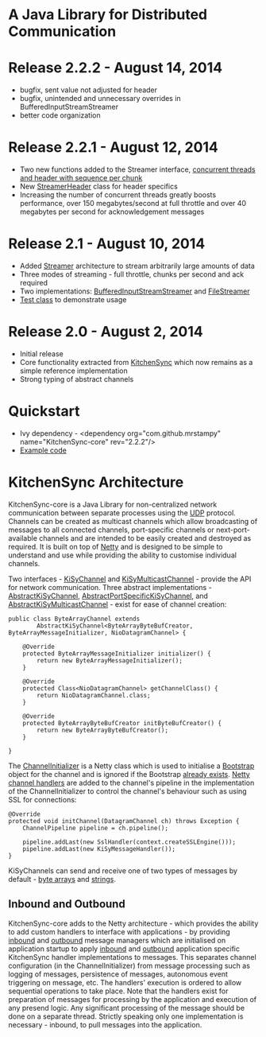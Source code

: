 # A Java Library for Distributed Communication

# Release 2.2.2 - August 14, 2014

* bugfix, sent value not adjusted for header
* bugfix, unintended and unnecessary overrides in BufferedInputStreamStreamer
* better code organization

# Release 2.2.1 - August 12, 2014

* Two new functions added to the Streamer interface, [concurrent threads and header with sequence per chunk](https://github.com/mrstampy/KitchenSync-core/blob/master/KitchenSync-core/src/com/github/mrstampy/kitchensync/stream/Streamer.java)
* New [StreamerHeader](https://github.com/mrstampy/KitchenSync-core/blob/master/KitchenSync-core/src/com/github/mrstampy/kitchensync/stream/StreamerHeader.java) class for header specifics
* Increasing the number of concurrent threads greatly boosts performance, over 150 megabytes/second at full throttle and over 40 megabytes per second for acknowledgement messages

# Release 2.1 - August 10, 2014

* Added [Streamer](https://github.com/mrstampy/KitchenSync-core/blob/master/KitchenSync-core/src/com/github/mrstampy/kitchensync/stream/Streamer.java) architecture to stream arbitrarily large amounts of data
* Three modes of streaming - full throttle, chunks per second and ack required
* Two implementations: [BufferedInputStreamStreamer](https://github.com/mrstampy/KitchenSync-core/blob/master/KitchenSync-core/src/com/github/mrstampy/kitchensync/stream/BufferedInputStreamStreamer.java) and [FileStreamer](https://github.com/mrstampy/KitchenSync-core/blob/master/KitchenSync-core/src/com/github/mrstampy/kitchensync/stream/FileStreamer.java)
* [Test class](https://github.com/mrstampy/KitchenSync-core/blob/master/KitchenSync-core/test/com/github/mrstampy/kitchensync/test/stream/StreamerTester.java) to demonstrate usage

# Release 2.0 - August 2, 2014

* Initial release
* Core functionality extracted from [KitchenSync](https://github.com/mrstampy/KitchenSync) which now remains as a simple reference implementation
* Strong typing of abstract channels

# Quickstart

* Ivy dependency - &lt;dependency org="com.github.mrstampy" name="KitchenSync-core" rev="2.2.2"/&gt;
* [Example code](https://github.com/mrstampy/KitchenSync-core/tree/master/KitchenSync-core/test/com/github/mrstampy/kitchensync/test)

# KitchenSync Architecture

KitchenSync-core is a Java Library for non-centralized network communication between separate processes using the [UDP](http://en.wikipedia.org/wiki/User_Datagram_Protocol) protocol.  Channels can be created as multicast channels which allow broadcasting of messages to all connected channels, port-specific channels or next-port-available channels and are intended to be easily created and destroyed as required. It is built on top of [Netty](http://netty.io) and is designed to be simple to understand and use while providing the ability to customise individual channels.  

Two interfaces - [KiSyChannel](https://github.com/mrstampy/KitchenSync-core/blob/master/KitchenSync-core/src/com/github/mrstampy/kitchensync/netty/channel/KiSyChannel.java) and [KiSyMulticastChannel](https://github.com/mrstampy/KitchenSync-core/blob/master/KitchenSync-core/src/com/github/mrstampy/kitchensync/netty/channel/KiSyMulticastChannel.java) - provide the API for network communication.  Three abstract implementations - [AbstractKiSyChannel](https://github.com/mrstampy/KitchenSync-core/blob/master/KitchenSync-core/src/com/github/mrstampy/kitchensync/netty/channel/AbstractKiSyChannel.java), [AbstractPortSpecificKiSyChannel](https://github.com/mrstampy/KitchenSync-core/blob/master/KitchenSync-core/src/com/github/mrstampy/kitchensync/netty/channel/AbstractPortSpecificKiSyChannel.java), and [AbstractKiSyMulticastChannel](https://github.com/mrstampy/KitchenSync-core/blob/master/KitchenSync-core/src/com/github/mrstampy/kitchensync/netty/channel/AbstractKiSyMulticastChannel.java) - exist for ease of channel creation:

	public class ByteArrayChannel extends
			AbstractKiSyChannel<ByteArrayByteBufCreator, ByteArrayMessageInitializer, NioDatagramChannel> {
	
		@Override
		protected ByteArrayMessageInitializer initializer() {
			return new ByteArrayMessageInitializer();
		}
	
		@Override
		protected Class<NioDatagramChannel> getChannelClass() {
			return NioDatagramChannel.class;
		}
	
		@Override
		protected ByteArrayByteBufCreator initByteBufCreator() {
			return new ByteArrayByteBufCreator();
		}
	
	}

The [ChannelInitializer](http://netty.io/4.0/api/io/netty/channel/ChannelInitializer.html) is a Netty class which is used to initialise a [Bootstrap](http://netty.io/4.0/api/io/netty/bootstrap/Bootstrap.html) object for the channel and is ignored if the Bootstrap [already exists](https://github.com/mrstampy/KitchenSync-core/blob/master/KitchenSync-core/src/com/github/mrstampy/kitchensync/netty/channel/DefaultChannelRegistry.java).  [Netty channel handlers](http://netty.io/4.0/api/io/netty/channel/ChannelHandler.html) are added to the channel's pipeline in the implementation of the ChannelInitializer to control the channel's behaviour such as using SSL for connections:

	@Override
	protected void initChannel(DatagramChannel ch) throws Exception {
		ChannelPipeline pipeline = ch.pipeline();

		pipeline.addLast(new SslHandler(context.createSSLEngine()));
		pipeline.addLast(new KiSyMessageHandler());
	}

KiSyChannels can send and receive one of two types of messages by default - [byte arrays](https://github.com/mrstampy/KitchenSync-core/blob/master/KitchenSync-core/src/com/github/mrstampy/kitchensync/netty/channel/initializer/ByteArrayMessageInitializer.java) and [strings](https://github.com/mrstampy/KitchenSync-core/blob/master/KitchenSync-core/src/com/github/mrstampy/kitchensync/netty/channel/initializer/StringMessageInitializer.java).

## Inbound and Outbound

KitchenSync-core adds to the Netty architecture - which provides the ability to add custom handlers to interface with applications - by providing [inbound](https://github.com/mrstampy/KitchenSync-core/blob/master/KitchenSync-core/src/com/github/mrstampy/kitchensync/message/inbound/KiSyInboundMessageManager.java) and [outbound](https://github.com/mrstampy/KitchenSync-core/blob/master/KitchenSync-core/src/com/github/mrstampy/kitchensync/message/outbound/KiSyOutboundMessageManager.java) message managers which are initialised on application startup to apply [inbound](https://github.com/mrstampy/KitchenSync-core/blob/master/KitchenSync-core/src/com/github/mrstampy/kitchensync/message/inbound/KiSyInboundMesssageHandler.java) and [outbound](https://github.com/mrstampy/KitchenSync-core/blob/master/KitchenSync-core/src/com/github/mrstampy/kitchensync/message/outbound/KiSyOutboundMessageHandler.java) application specific KitchenSync handler implementations to messages.  This separates channel configuration (in the ChannelInitializer) from message processing such as logging of messages, persistence of messages, autonomous event triggering on message, etc.  The handlers' execution is ordered to allow sequential operations to take place.  Note that the handlers exist for preparation of messages for processing by the application and execution of any presend logic.  Any significant processing of the message should be done on a separate thread.  Strictly speaking only one implementation is necessary - inbound, to pull messages into the application.


